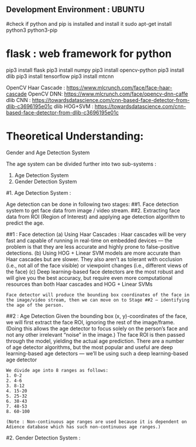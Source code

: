 ## Development Environment : UBUNTU ##

#check if python and pip is installed and install it
sudo apt-get install python3 python3-pip

# flask : web framework for python
pip3 install flask
pip3 install numpy
pip3 install opencv-python
pip3 install dlib
pip3 install tensorflow
pip3 install mtcnn

OpenCV Haar Cascade : https://www.mlcrunch.com/face/face-haar-cascade
OpenCV DNN: https://www.mlcrunch.com/face/opencv-dnn-caffe
dlib CNN : https://towardsdatascience.com/cnn-based-face-detector-from-dlib-c3696195e01c
dlib HOG+SVM : https://towardsdatascience.com/cnn-based-face-detector-from-dlib-c3696195e01c






# Theoretical Understanding:

Gender and Age Detection System

The age system can be divided further into two sub-systems :
1. Age Detection System
2. Gender Detection System

#1. Age Detection System :

Age detection can be done in following two stages:
##1. Face detection system to get face data from image / video stream.
##2. Extracting face data from ROI (Region of Interest) and applying age detection algorithm to predict the age.

##1 : Face detection
	(a) Using Haar Cascades : Haar cascades will be very fast and capable of running in real-time on embedded devices — the problem is that they are less accurate and highly prone to false-positive detections.
	(b) Using HOG + Linear SVM models are more accurate than Haar cascades but are slower. They also aren’t as tolerant with occlusion (i.e., not all of the face visible) or viewpoint changes (i.e., different views of the face)
	(c) Deep learning-based face detectors are the most robust and will give you the best accuracy, but require even more computational resources than both Haar cascades and HOG + Linear SVMs

	Face detector will produce the bounding box coordinates of the face in the image/video stream, then we can move on to Stage ##2 — identifying the age of the person.

##2 : Age Detection
	Given the bounding box (x, y)-coordinates of the face, we will first extract the face ROI, ignoring the rest of the image/frame.
	(Doing this allows the age detector to focus solely on the person’s face and not any other irrelevant “noise” in the image.)
	The face ROI is then passed through the model, yielding the actual age prediction.
	There are a number of age detector algorithms, but the most popular and useful are deep learning-based age detectors — we’ll be using such a deep learning-based age detector

	We divide age into 8 ranges as follows:
	1. 0-2
	2. 4-6
	3. 8-12
	4. 15-20
	5. 25-32
	6. 38-43
	7. 48-53
	8. 60-100

	(Note : Non-continuous age ranges are used because it is dependent on Adience database which has such non-continuous age ranges.)


#2. Gender Detection System :

